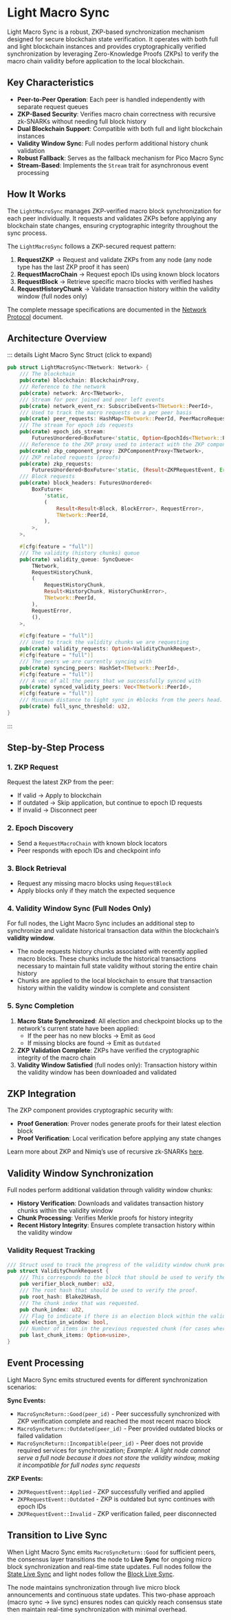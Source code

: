 # Light Macro Sync

Light Macro Sync is a robust, ZKP-based synchronization mechanism designed for secure blockchain state verification. It operates with both full and light blockchain instances and provides cryptographically verified synchronization by leveraging Zero-Knowledge Proofs (ZKPs) to verify the macro chain validity before application to the local blockchain.

## Key Characteristics

- **Peer-to-Peer Operation**: Each peer is handled independently with separate request queues
- **ZKP-Based Security**: Verifies macro chain correctness with recursive zk-SNARKs without needing full block history
- **Dual Blockchain Support**: Compatible with both full and light blockchain instances
- **Validity Window Sync**: Full nodes perform additional history chunk validation
- **Robust Fallback**: Serves as the fallback mechanism for Pico Macro Sync
- **Stream-Based**: Implements the `Stream` trait for asynchronous event processing

## How It Works

The `LightMacroSync` manages ZKP-verified macro block synchronization for each peer individually. It requests and validates ZKPs before applying any blockchain state changes, ensuring cryptographic integrity throughout the sync process.

The `LightMacroSync` follows a ZKP-secured request pattern:

1. **RequestZKP** → Request and validate ZKPs from any node (any node type has the last ZKP proof it has seen)
2. **RequestMacroChain** → Request epoch IDs using known block locators
3. **RequestBlock** → Retrieve specific macro blocks with verified hashes
4. **RequestHistoryChunk** → Validate transaction history within the validity window (full nodes only)

The complete message specifications are documented in the [Network Protocol](../network-protocol) document.

## Architecture Overview

::: details Light Macro Sync Struct (click to expand)

```rust
pub struct LightMacroSync<TNetwork: Network> {
    /// The blockchain
    pub(crate) blockchain: BlockchainProxy,
    /// Reference to the network
    pub(crate) network: Arc<TNetwork>,
    /// Stream for peer joined and peer left events
    pub(crate) network_event_rx: SubscribeEvents<TNetwork::PeerId>,
    /// Used to track the macro requests on a per peer basis
    pub(crate) peer_requests: HashMap<TNetwork::PeerId, PeerMacroRequests>,
    /// The stream for epoch ids requests
    pub(crate) epoch_ids_stream:
        FuturesUnordered<BoxFuture<'static, Option<EpochIds<TNetwork::PeerId>>>>,
    /// Reference to the ZKP proxy used to interact with the ZKP component
    pub(crate) zkp_component_proxy: ZKPComponentProxy<TNetwork>,
    /// ZKP related requests (proofs)
    pub(crate) zkp_requests:
        FuturesUnordered<BoxFuture<'static, (Result<ZKPRequestEvent, Error>, TNetwork::PeerId)>>,
    /// Block requests
    pub(crate) block_headers: FuturesUnordered<
        BoxFuture<
            'static,
            (
                Result<Result<Block, BlockError>, RequestError>,
                TNetwork::PeerId,
            ),
        >,
    >,

    #[cfg(feature = "full")]
    /// The validity (history chunks) queue
    pub(crate) validity_queue: SyncQueue<
        TNetwork,
        RequestHistoryChunk,
        (
            RequestHistoryChunk,
            Result<HistoryChunk, HistoryChunkError>,
            TNetwork::PeerId,
        ),
        RequestError,
        (),
    >,

    #[cfg(feature = "full")]
    /// Used to track the validity chunks we are requesting
    pub(crate) validity_requests: Option<ValidityChunkRequest>,
    #[cfg(feature = "full")]
    /// The peers we are currently syncing with
    pub(crate) syncing_peers: HashSet<TNetwork::PeerId>,
    #[cfg(feature = "full")]
    /// A vec of all the peers that we successfully synced with
    pub(crate) synced_validity_peers: Vec<TNetwork::PeerId>,
    #[cfg(feature = "full")]
    /// Minimum distance to light sync in #blocks from the peers head.
    pub(crate) full_sync_threshold: u32,
}
```

:::

## Step-by-Step Process

### 1. ZKP Request

Request the latest ZKP from the peer:

- If valid → Apply to blockchain
- If outdated → Skip application, but continue to epoch ID requests
- If invalid → Disconnect peer

### 2. Epoch Discovery

- Send a `RequestMacroChain` with known block locators
- Peer responds with epoch IDs and checkpoint info

### 3. Block Retrieval

- Request any missing macro blocks using `RequestBlock`
- Apply blocks only if they match the expected sequence

### 4. Validity Window Sync (Full Nodes Only)

For full nodes, the Light Macro Sync includes an additional step to synchronize and validate historical transaction data within the blockchain’s **validity window**.

- The node requests history chunks associated with recently applied macro blocks. These chunks include the historical transactions necessary to maintain full state validity without storing the entire chain history
- Chunks are applied to the local blockchain to ensure that transaction history within the validity window is complete and consistent

### 5. Sync Completion

1. **Macro State Synchronized**: All election and checkpoint blocks up to the network's current state have been applied:
    - If the peer has no new blocks → Emit as `Good`
    - If missing blocks are found → Emit as `Outdated`
2. **ZKP Validation Complete**: ZKPs have verified the cryptographic integrity of the macro chain
3. **Validity Window Satisfied** (full nodes only): Transaction history within the validity window has been downloaded and validated

## ZKP Integration

The ZKP component provides cryptographic security with:

- **Proof Generation**: Prover nodes generate proofs for their latest election block
- **Proof Verification**: Local verification before applying any state changes

Learn more about ZKP and Nimiq’s use of recursive zk-SNARKs [here](/protocol/zkp/ZKP-and-recursive-SNARKs).

## Validity Window Synchronization

Full nodes perform additional validation through validity window chunks:

- **History Verification**: Downloads and validates transaction history chunks within the validity window
- **Chunk Processing**: Verifies Merkle proofs for history integrity
- **Recent History Integrity**: Ensures complete transaction history within the validity window

### Validity Request Tracking

```rust
/// Struct used to track the progress of the validity window chunk process.
pub struct ValidityChunkRequest {
    /// This corresponds to the block that should be used to verify the proof.
    pub verifier_block_number: u32,
    /// The root hash that should be used to verify the proof.
    pub root_hash: Blake2bHash,
    /// The chunk index that was requested.
    pub chunk_index: u32,
    /// Flag to indicate if there is an election block within the validity window
    pub election_in_window: bool,
    /// Number of items in the previous requested chunk (for cases where we adopt a new macro head)
    pub last_chunk_items: Option<usize>,
}
```

## Event Processing

Light Macro Sync emits structured events for different synchronization scenarios:

**Sync Events:**

- `MacroSyncReturn::Good(peer_id)` - Peer successfully synchronized with ZKP verification complete and reached the most recent macro block
- `MacroSyncReturn::Outdated(peer_id)` - Peer provided outdated blocks or failed validation
- `MacroSyncReturn::Incompatible(peer_id)` - Peer does not provide required services for synchronization; _Example: A light node cannot serve a full node because it does not store the validity window, making it incompatible for full nodes sync requests_

**ZKP Events:**

- `ZKPRequestEvent::Applied` - ZKP successfully verified and applied
- `ZKPRequestEvent::Outdated` - ZKP is outdated but sync continues with epoch IDs
- `ZKPRequestEvent::Invalid` - ZKP verification failed, peer disconnected

## **Transition to Live Sync**

When Light Macro Sync emits `MacroSyncReturn::Good` for sufficient peers, the consensus layer transitions the node to **Live Sync** for ongoing micro block synchronization and real-time state updates. Full nodes follow the [State Live Sync](../live-sync/state-live-sync.md) and light nodes follow the [Block Live Sync](../live-sync/block-live-sync.md).

The node maintains synchronization through live micro block announcements and continuous state updates. This two-phase approach (macro sync → live sync) ensures nodes can quickly reach consensus state then maintain real-time synchronization with minimal overhead.
